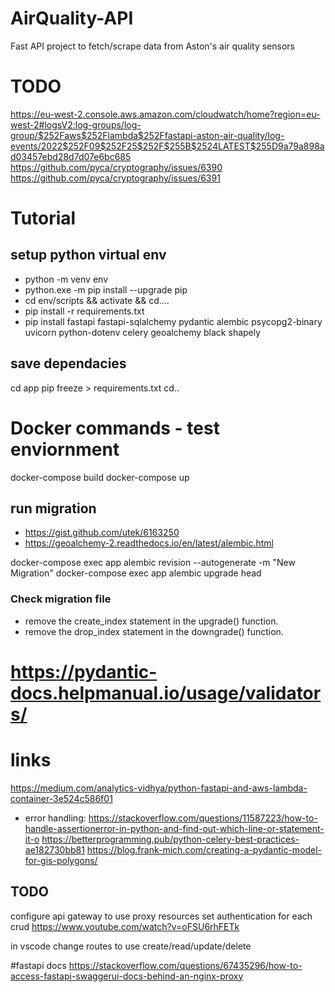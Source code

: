 # AirQuality-API
Fast API project to fetch/scrape data from Aston's air quality sensors
 
# TODO
https://eu-west-2.console.aws.amazon.com/cloudwatch/home?region=eu-west-2#logsV2:log-groups/log-group/$252Faws$252Flambda$252Ffastapi-aston-air-quality/log-events/2022$252F09$252F25$252F$255B$2524LATEST$255D9a79a898ad03457ebd28d7d07e6bc685
https://github.com/pyca/cryptography/issues/6390
https://github.com/pyca/cryptography/issues/6391 

# Tutorial


## setup python virtual env
-   python -m venv env
-   python.exe -m pip install --upgrade pip
-   cd env/scripts && activate && cd..\..
-   pip install -r requirements.txt
-   pip install fastapi fastapi-sqlalchemy pydantic alembic psycopg2-binary uvicorn python-dotenv celery geoalchemy black shapely



## save dependacies
cd app
pip freeze > requirements.txt
cd..

# Docker commands - test enviornment
docker-compose build
docker-compose up

## run migration
- https://gist.github.com/utek/6163250
- https://geoalchemy-2.readthedocs.io/en/latest/alembic.html

docker-compose exec app alembic revision --autogenerate -m "New Migration"
docker-compose exec app alembic upgrade head

### Check migration file
- remove the create_index statement in the upgrade() function.
- remove the drop_index statement in the downgrade() function.



# https://pydantic-docs.helpmanual.io/usage/validators/
# links
https://medium.com/analytics-vidhya/python-fastapi-and-aws-lambda-container-3e524c586f01

- error handling: https://stackoverflow.com/questions/11587223/how-to-handle-assertionerror-in-python-and-find-out-which-line-or-statement-it-o
https://betterprogramming.pub/python-celery-best-practices-ae182730bb81
https://blog.frank-mich.com/creating-a-pydantic-model-for-gis-polygons/

## TODO 
configure api gateway to use proxy resources
set authentication for each crud
https://www.youtube.com/watch?v=oFSU6rhFETk

in vscode change routes to use create/read/update/delete


#fastapi docs
https://stackoverflow.com/questions/67435296/how-to-access-fastapi-swaggerui-docs-behind-an-nginx-proxy
